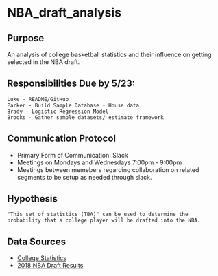 # NBA_draft_analysis

## Purpose
An analysis of college basketball statistics and their influence on getting selected in the NBA draft.

## Responsibilities Due by 5/23:
    Luke - README/GitHub
    Parker - Build Sample Database - House data
    Brady - Logistic Regression Model
    Brooks - Gather sample datasets/ estimate framework

## Communication Protocol

- Primary Form of Communication: Slack
- Meetings on Mondays and Wednesdays 7:00pm - 9:00pm
- Meetings between memebers regarding collaboration on related segments to be setup as needed through slack.

## Hypothesis
    "This set of statistics (TBA)" can be used to determine the probability that a college player will be drafted into the NBA.

## Data Sources
- [College Statistics](https://basketball.realgm.com/ncaa/stats/2018/Averages/Qualified/All/Season/All/points/desc/1/)
- [2018 NBA Draft Results](https://www.basketball-reference.com/draft/NBA_2018.html)